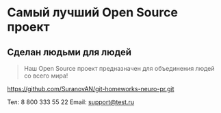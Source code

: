 # Самый лучший Open Source проект

## Сделан людьми для людей

> Наш Open Source проект предназначен для объединения людей со всего мира!

https://github.com/SuranovAN/git-homeworks-neuro-pr.git

Тел: 8 800 333 55 22
Email: support@test.ru
